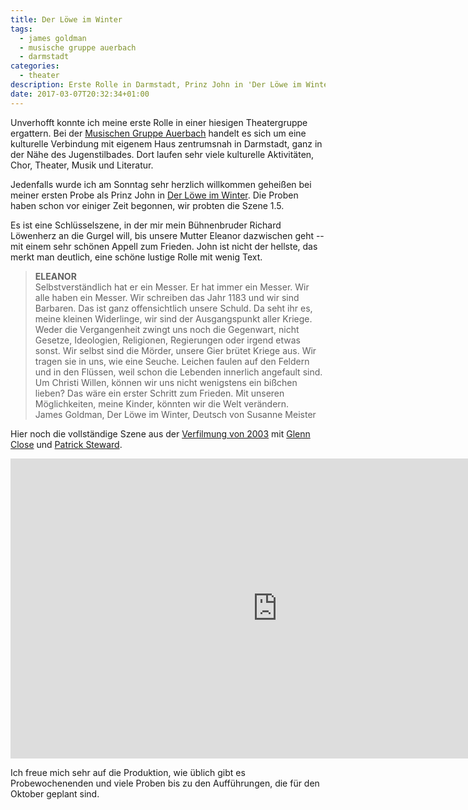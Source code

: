```yaml
---
title: Der Löwe im Winter
tags: 
  - james goldman
  - musische gruppe auerbach
  - darmstadt
categories:
  - theater
description: Erste Rolle in Darmstadt, Prinz John in 'Der Löwe im Winter'
date: 2017-03-07T20:32:34+01:00
---
```

Unverhofft konnte ich meine erste Rolle in einer hiesigen Theatergruppe ergattern. Bei der [Musischen Gruppe Auerbach](https://mga-darmstadt.de/) handelt es sich um eine kulturelle Verbindung mit eigenem Haus zentrumsnah in Darmstadt, ganz in der Nähe des Jugenstilbades. Dort laufen sehr viele kulturelle Aktivitäten, Chor, Theater, Musik und Literatur. 

<!--more-->

Jedenfalls wurde ich am Sonntag sehr herzlich willkommen geheißen bei meiner ersten Probe als Prinz John in [Der Löwe im Winter](https://de.wikipedia.org/wiki/Der_L%C3%B6we_im_Winter). Die Proben haben schon vor einiger Zeit begonnen, wir probten die Szene 1.5. 

Es ist eine Schlüsselszene, in der mir mein Bühnenbruder Richard Löwenherz an die Gurgel will, bis unsere Mutter Eleanor dazwischen geht -- mit einem sehr schönen Appell zum Frieden. John ist nicht der hellste, das merkt man deutlich, eine schöne lustige Rolle mit wenig Text. 

<blockquote class="blockquote">
<strong>ELEANOR</strong><br>
Selbstverständlich hat er ein Messer. Er hat immer ein Messer. Wir alle haben ein Messer. Wir schreiben das Jahr 1183 und wir sind Barbaren. Das ist ganz offensichtlich unsere Schuld. Da seht ihr es, meine kleinen Widerlinge, wir sind der Ausgangspunkt aller Kriege. Weder die Vergangenheit zwingt uns noch die Gegenwart, nicht Gesetze, Ideologien, Religionen, Regierungen oder irgend etwas sonst. Wir selbst sind die Mörder, unsere Gier brütet Kriege aus. Wir tragen sie in uns, wie eine Seuche. Leichen faulen auf den Feldern und in den Flüssen, weil schon die Lebenden innerlich angefault sind. Um Christi Willen, können wir uns nicht wenigstens ein bißchen lieben? Das wäre ein erster Schritt zum Frieden. Mit unseren Möglichkeiten, meine Kinder, könnten wir die Welt verändern.
<footer class="blockquote-footer">James Goldman, Der Löwe im Winter, Deutsch von Susanne Meister</footer>
</blockquote>

Hier noch die vollständige Szene aus der [Verfilmung von 2003](https://www.themoviedb.org/movie/37945-the-lion-in-winter) mit [Glenn Close](https://de.wikipedia.org/wiki/Glenn_Close) und [Patrick Steward](https://de.wikipedia.org/wiki/Patrick_Stewart). 

<iframe width="853" height="480" src="https://www.youtube-nocookie.com/embed/FJO_EXrHOFs?rel=0" frameborder="0" allowfullscreen></iframe>

Ich freue mich sehr auf die Produktion, wie üblich gibt es Probewochenenden und viele Proben bis zu den Aufführungen, die für den Oktober geplant sind. 